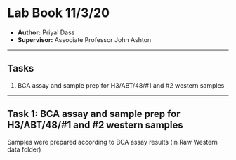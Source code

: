 # Lab Book 11/3/20
- **Author:** Priyal Dass
- **Supervisor:** Associate Professor John Ashton

------------------------------------------------------------------
## Tasks

1. BCA assay and sample prep for H3/ABT/48/#1 and #2 western samples

------------------------------------------------------------------
## Task 1: BCA assay and sample prep for H3/ABT/48/#1 and #2 western samples

Samples were prepared according to BCA assay results (in Raw Western data folder)
